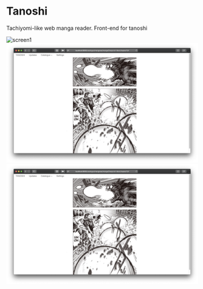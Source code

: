 # Tanoshi
Tachiyomi-like web manga reader. Front-end for tanoshi

![screen1](screenshots/screen1.png)
![screen2](screenshots/screen3.png)
![screen3](screenshots/screen3.png)